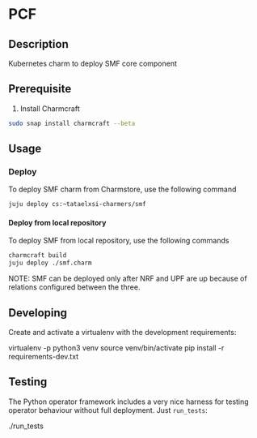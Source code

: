 <!-- Copyright 2020 Tata Elxsi

 Licensed under the Apache License, Version 2.0 (the License); you may
 not use this file except in compliance with the License. You may obtain
 a copy of the License at

         http://www.apache.org/licenses/LICENSE-2.0

 Unless required by applicable law or agreed to in writing, software
 distributed under the License is distributed on an AS IS BASIS, WITHOUT
 WARRANTIES OR CONDITIONS OF ANY KIND, either express or implied. See the
 License for the specific language governing permissions and limitations
 under the License.

 For those usages not covered by the Apache License, Version 2.0 please
 contact: canonical@tataelxsi.onmicrosoft.com

 To get in touch with the maintainers, please contact:
 canonical@tataelxsi.onmicrosoft.com
-->

# PCF

## Description

Kubernetes charm to deploy SMF core component

## Prerequisite

1. Install Charmcraft

```bash
sudo snap install charmcraft --beta
```

## Usage

### Deploy

To deploy SMF charm from Charmstore, use the following command

```bash
juju deploy cs:~tataelxsi-charmers/smf
```

#### Deploy from local repository

To deploy SMF from local repository, use the following commands

```bash
charmcraft build
juju deploy ./smf.charm
```

NOTE: SMF can be deployed only after NRF and UPF are up because of
      relations configured between the three.

## Developing

Create and activate a virtualenv with the development requirements:

   virtualenv -p python3 venv
   source venv/bin/activate
   pip install -r requirements-dev.txt

## Testing

The Python operator framework includes a very nice harness for testing
operator behaviour without full deployment. Just `run_tests`:

   ./run_tests
